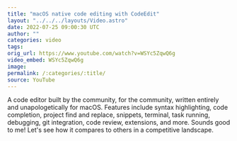 ```yaml
---
title: "macOS native code editing with CodeEdit"
layout: "../../../layouts/Video.astro"
date: 2022-07-25 09:00:30 UTC
author: ""
categories: video
tags: 
orig_url: https://www.youtube.com/watch?v=WSYc5ZqwQ6g
video_embed: WSYc5ZqwQ6g
image:
permalink: /:categories/:title/
source: YouTube
---
```

A code editor built by the community, for the community, written entirely and unapologetically for macOS. Features include syntax highlighting, code completion, project find and replace, snippets, terminal, task running, debugging, git integration, code review, extensions, and more. Sounds good to me! Let's see how it compares to others in a competitive landscape.